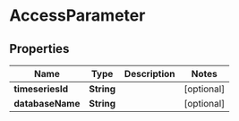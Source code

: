 
# AccessParameter

## Properties
Name | Type | Description | Notes
------------ | ------------- | ------------- | -------------
**timeseriesId** | **String** |  |  [optional]
**databaseName** | **String** |  |  [optional]



